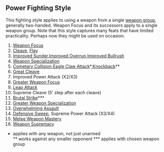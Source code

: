 ## Power Fighting Style

This fighting style applies to using a weapon from a single [weapon group](http://www.d20srd.org/srd/variant/buildingCharacters/weaponGroupFeats.htm),
generally two-handed. 
Weapon Focus and its successors apply to a single weapon group. 
Note that this style captures many feats that have limited practicality. Perhaps now they might be used on occasion.

   1. [Weapon Focus](http://www.d20srd.org/srd/feats.htm#weaponFocus)
   1. [Cleave](), [Flay]()
   1. [Improved Sunder](http://www.d20srd.org/srd/feats.htm#improvedSunder),[Improved Overrun](http://www.d20srd.org/srd/feats.htm#improvedOverrun),[Improved Bullrush](http://www.d20srd.org/srd/feats.htm#improvedBullRush)
   1. [Weapon Specialization](http://www.d20srd.org/srd/feats.htm#weaponSpecialization)
   1. [Cometary Collision](http://dndtools.eu/feats/players-handbook-ii--80/cometary-collision--409/),[Eagle Claw Attack](http://www.d20srd.org/srd/feats.htm#improvedOverrun)*,[Knockback](http://dndtools.eu/feats/races-of-stone--82/knockback--1724/)**
   1. [Great Cleave](http://www.d20srd.org/srd/feats.htm#greatCleave)
   1. Improved Power Attack (X2/X3)
   1. [Greater Weapon Focus](http://www.d20srd.org/srd/feats.htm#greaterWeaponFocus)
   1. [Leap Attack](http://dndtools.eu/feats/complete-adventurer--54/leap-attack--1741/)
   1. Supreme Cleave (5' step after each cleave)
   1. [Brutal Strike](http://dndtools.eu/feats/players-handbook-ii--80/brutal-strike--277/)***
   1. [Greater Weapon Specialization](http://www.d20srd.org/srd/feats.htm#greaterWeaponSpecialization)
   1. [Overwhelming Assault](http://dndtools.eu/feats/players-handbook-ii--80/overwhelming-assault--2110/)
   1. [Defensive Sweep](http://dndtools.eu/feats/players-handbook-ii--80/defensive-sweep--557/), Supreme Power Attack (X3/X4)
   1. [Melee Weapon Mastery](../feats/meleeweaponmastery.md)
   1. [Weapon Supremacy](http://dndtools.eu/feats/players-handbook-ii--80/weapon-supremacy--3125/)
   
* applies with any weapon, not just unarmed   
** works against any smaller opponent
*** applies with chosen weapon group